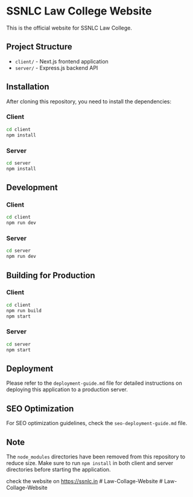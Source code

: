 # SSNLC Law College Website

This is the official website for SSNLC Law College.

## Project Structure

- `client/` - Next.js frontend application
- `server/` - Express.js backend API

## Installation

After cloning this repository, you need to install the dependencies:

### Client

```bash
cd client
npm install
```

### Server

```bash
cd server
npm install
```

## Development

### Client

```bash
cd client
npm run dev
```

### Server

```bash
cd server
npm run dev
```

## Building for Production

### Client

```bash
cd client
npm run build
npm start
```

### Server

```bash
cd server
npm start
```

## Deployment

Please refer to the `deployment-guide.md` file for detailed instructions on deploying this application to a production server.

## SEO Optimization

For SEO optimization guidelines, check the `seo-deployment-guide.md` file.

## Note

The `node_modules` directories have been removed from this repository to reduce size. Make sure to run `npm install` in both client and server directories before starting the application. 



check the website on https://ssnlc.in 
#   L a w - C o l l a g e - W e b s i t e  
 #   L a w - C o l l a g e - W e b s i t e  
 